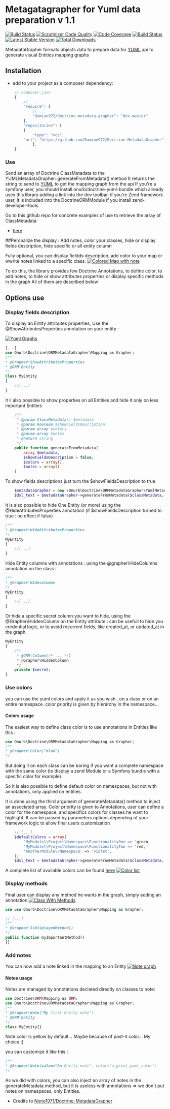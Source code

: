 # Metagatagrapher for Yuml data preparation v 1.1

[![Build Status](https://travis-ci.org/Nono1971/Doctrine-MetadataGrapher.svg?branch=master)](https://travis-ci.org/Nono1971/Doctrine-MetadataGrapher) [![Scrutinizer Code Quality](https://scrutinizer-ci.com/g/Nono1971/Doctrine-MetadataGrapher/badges/quality-score.png?b=master)](https://scrutinizer-ci.com/g/Nono1971/Doctrine-MetadataGrapher/?branch=master) [![Code Coverage](https://scrutinizer-ci.com/g/Nono1971/Doctrine-MetadataGrapher/badges/coverage.png?b=master)](https://scrutinizer-ci.com/g/Nono1971/Doctrine-MetadataGrapher/?branch=master) [![Build Status](https://scrutinizer-ci.com/g/Nono1971/Doctrine-MetadataGrapher/badges/build.png?b=master)](https://scrutinizer-ci.com/g/Nono1971/Doctrine-MetadataGrapher/build-status/master) [![Latest Stable Version](https://poser.pugx.org/onurb/doctrine-metadata-grapher/v/stable)](https://packagist.org/packages/onurb/doctrine-metadata-grapher) [![Total Downloads](https://poser.pugx.org/onurb/doctrine-metadata-grapher/downloads)](https://packagist.org/packages/onurb/doctrine-metadata-grapher)

MetadataGrapher formats objects data to prepare data for [YUML](http://yuml.me) api
to generate visual Entities mapping graphs

## Installation

-   add to your project as a composer dependency:

```javascript
    // composer.json
    {
        // ...
        "require": {
            // ...
            "damian972/doctrine-metadata-grapher": "dev-master"
        },
        "repositories": [
	    {
	        "type": "vcs",
		"url": "https://github.com/Damian972/Doctrine-MetadataGrapher"
            },
    }
```

### Use

Send an array of Doctrine ClassMetadata to the YUMLMetadataGrapher::generateFromMetadata() method
It returns the string to send to [YUML](http://yuml.me) to get the mapping graph from the api
If you're a symfony user, you should install onurb/doctrine-yuml-bundle which already uses this library
adding a link into the dev toolbar.
if you're Zend framework user, it is included into the DoctrineORMModule if you install zend-developer-tools

Go to this github repo for concrete examples of use to retrieve the array of ClassMetadata

-   [here](https://github.com/Nono1971/doctrine-yuml-bundle)

##Peronalize the display : Add notes, color your classes, hide or display fields description,
hide specific or all entity column

Fully optional, you can display fieldds description,
add color to your map or wwrite notes linked to a specific class.
[![Colored Map with note](http://yuml.me/23e34ac0)](http://yuml.me/23e34ac0)

To do this, the library provides few Doctrine Annotations, to define color, to add notes,
to hide or show attributes properties or display specific methods in the graph
All of them are described below

## Options use

### Display fields description

To display an Entity attributes properties, Use the @ShowAttributesProperties annotation on your entity :

[![Yuml Graphs](http://yuml.me/5b9d0c6b)](http://yuml.me)

```php
[...]
use Onurb\Doctrine\ORMMetadataGrapher\Mapping as Grapher;
/**
* @Grapher\ShowAttributesProperties
* @ORM\Entity
*/
Class MyEntity
{
    //[...]
}
```

It il also possible to show properties on all Entities and hide it only on less important Entities

```php
    /**
     * @param ClassMetadata[] $metadata
     * @param boolean $showFieldsDescription
     * @param array $colors
     * @param array $notes
     * @return string
     */
    public function generateFromMetadata(
        array $metadata,
        $showFieldsDescription = false,
        $colors = array(),
        $notes = array()
    )
```

To show fields descriptions just turn the $showFieldsDescription to true

```php
    $metadataGrapher = new \Onurb\Doctrine\ORMMetadataGrapher\YumlMetadataGrapher();
    $dsl_text = $metadataGrapher->generateFromMetadata($classMetadata, true);
```

It is also possible to hide One Entity (or more) using the @HideAttributesProperties annotation
(if $showFieldsDescription turned to true : no effect if false)

```php
/**
* @Grapher\HideAttributesProperties
*/
MyEntity
{
    //[...]
}
```

Hide Entity columns with annotations : using the @grapher\HideColumns annotation on the class :

```php
/**
* @Grapher\Hidecolumns
*/
MyEntity
{
    //[...]
}
```

Or hide a specific secret column you want to hide, using the @Grapher\HiddenColumn on the Entity attribute :
can be usefull to hide you credential logic, or to avoid recurrent fields, like created_at, or updated_at in the graph.

```php
MyEntity
{
    /**
     * @ORM\Column(/* ... */)
     * @Grapher\HiddenColumn
     */
    private $secret;
}
```

### Use colors

you can use the yuml colors and apply it as you wish , on a class or on an entire namespace.
color priority is given by hierarchy in the namespace...

#### Colors usage

The easiest way to define class color is to use annotations in Entities like this :

```php
use Onurb\Doctrine\ORMMetadataGrapher\Mapping as Grapher;
/**
* @Grapher\Color("blue")
*/
```

But doing it on each class can be boring if you want a complete namespace with the same color
(to display a zend Module or a Symfony bundle with a specific color for example).

So it is also possible to define default color on namespaces, but not with annotations, only applied on entities.

It is done using the third argument of generateMetadata() method to inject an associated array.
Color priority is given to Annotations, user can define a color for the namespace, and specifics colors
for classes he want to highlight.
It can be passed by parameters options depending of your framework logic to allow final users customization

```php
    // [...]
    $defaultColors = array(
        'MyModule\\Project\Namespace\FunctionalityOne => 'green,
        'MyModule\\Project\Namespace\FunctionalityTwo => 'red,
        'AnotherModule\\Namespace' => 'violet',
    );
    $dsl_text = $metadataGrapher->generateFromMetadata($classMetadata, false, $defaultColors);
```

A complete list of available colors can be found [here](http://yuml.me/69f3a9ba.svg)
[![Color list](http://yuml.me/69f3a9ba.svg)](http://yuml.me/69f3a9ba.svg)

### Display methods

Final user can display any method he wants in the graph, simply adding an annotation
[![Class With Methods](http://yuml.me/82b066e9)](http://yuml.me/82b066e9)

```php
use use Onurb\Doctrine\ORMMetadataGrapher\Mapping as Grapher;

// [...]
/**
* @Grapher\IsDisplayedMethod()
*/
public function myImportantMethod()
{}
```

### Add notes

You can now add a note linked in the mapping to an Entity
[![Note graph](http://yuml.me/824c3183)](http://yuml.me/824c3183)

#### Notes usage

Notes are managed by annotations declared directly on classes to note:

```php
use Doctrine\ORM\Mapping as ORM;
use Onurb\Doctrine\ORMMetadataGrapher\Mapping as Grapher;
/**
* @Grapher\Note("My first Entity note")
* @ORM\Entity
*/
class MyEntity{}
```

Note color is yellow by default... Maybe because of post-it color... My choice ;)

you can customize it like this :

```php
/**
* @Grapher\Note(value="An Entity note", color="a_great_yuml_color")
*/
```

As we did with colors, you can also inject an array of notes in the generateMetadata method,
but it is useless with annotations => we don't put notes on namespaces, only Entities.

-   Credits to [Nono1971/Doctrine-MetadataGrapher](https://github.com/Nono1971/Doctrine-MetadataGrapher)
